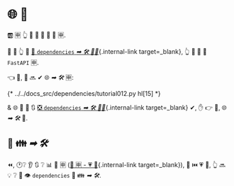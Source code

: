 # 🌐 🔗

🆎 🈸 👆 💪 💚 🚮 🔗 🎂 🈸.

🎏 🌌 👆 💪 [🚮 `dependencies` *➡ 🛠️ 👨‍🎨*](dependencies-in-path-operation-decorators.md){.internal-link target=_blank}, 👆 💪 🚮 👫 `FastAPI` 🈸.

👈 💼, 👫 🔜 ✔ 🌐 *➡ 🛠️* 🈸:

{* ../../docs_src/dependencies/tutorial012.py hl[15] *}

&amp; 🌐 💭 📄 🔃 [❎ `dependencies` *➡ 🛠️ 👨‍🎨*](dependencies-in-path-operation-decorators.md){.internal-link target=_blank} ✔, ✋️ 👉 💼, 🌐 *➡ 🛠️* 📱.

## 🔗 👪 *➡ 🛠️*

⏪, 🕐❔ 👂 🔃 ❔ 📊 🦏 🈸 ([🦏 🈸 - 💗 📁](../../tutorial/bigger-applications.md){.internal-link target=_blank}), 🎲 ⏮️ 💗 📁, 👆 🔜 💡 ❔ 📣 👁 `dependencies` 🔢 👪 *➡ 🛠️*.
